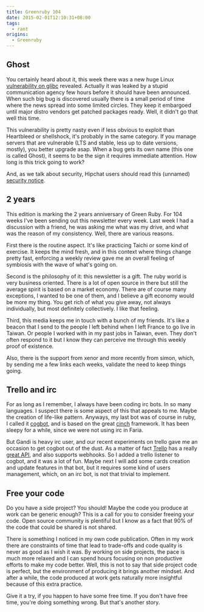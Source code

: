 ```yaml
---
title: Greenruby 104
date: 2015-02-01T12:10:31+08:00
tags:
  - rant
origins:
  - Greenruby
---
```

## Ghost

You certainly heard about it, this week there was a new huge Linux
[vulnerability on glibc][5] revealed. Actually it was leaked by a stupid
communication agency few hours before it should have been announced. When such
big bug is discovered usually there is a small period of time where the news
spread into some limited circles. They keep it embargoed until major distro
vendors get patched packages ready. Well, it didn't go that well this time.

This vulnerability is pretty nasty even if less obvious to exploit than
Heartbleed or shellshock, it's probably in the same category. If you manage
servers that are vulnerable (LTS and stable, less up to date versions,
mostly), you better upgrade asap. When a bug gets its own name (this one is
called Ghost), it seems to be the sign it requires immediate attention. How
long is this trick going to work?

And, as we talk about security, Hipchat users should read this (unnamed)
[security notice][6].

## 2 years

This edition is marking the 2 years anniversary of Green Ruby. For 104 weeks
I've been sending out this newsletter every week. Last week I had a discussion
with a friend, he was asking me what was my drive, and what was the reason of
my consistency. Well, there are various reasons.

First there is the routine aspect. It's like practicing Taichi or some kind of
exercise. It keeps the mind fresh, and in this context where things change
pretty fast, enforcing a weekly review gave me an overall feeling of symbiosis
with the wave of what's going on.

Second is the philosophy of it: this newsletter is a gift. The ruby world is
very business oriented. There is a lot of open source in there but still the
average spirit is based on a market economy. There are of course many
exceptions, I wanted to be one of them, and I believe a gift economy would be
more my thing. You get rich of what you give away, not always individually,
but most definitely collectively. I like that feeling.

Third, this media keeps me in touch with a bunch of my friends. It's like a
beacon that I send to the people I left behind when I left France to go live
in Taiwan. Or people I worked with in my past jobs in Taiwan, even. They don't
often respond to it but I know they can perceive me through this weekly proof
of existence.

Also, there is the support from xenor and more recently from simon, which, by
sending me a few links each weeks, validate the need to keep things going.

## Trello and irc

For as long as I remember, I always have been coding irc bots. In so many
languages. I suspect there is some aspect of this that appeals to me. Maybe
the creation of life-like pattern. Anyways, my last bot was of course in ruby,
I called it [cogbot][1], and is based on the great [cinch][2] framework. It has
been sleepy for a while, since we were not using irc in Faria.

But Gandi is heavy irc user, and our recent experiments on trello gave me an
occasion to get cogbot out of the dust. As a matter of fact [Trello][3] has a
really [great API][4], and also supports webhooks. So I added a trello
listener to cogbot, and it was a lot of fun. Maybe next I will add some cards
creation and update features in that bot, but it requires some kind of users
management, which, on an irc bot, is not that trivial to implement.

## Free your code

Do you have a side project? You should! Maybe the code you produce at work can
be generic enough? This is a call for you to consider freeing your code. Open
source community is plentiful but I know as a fact that 90% of the code that
could be shared is not shared.

There is something I noticed in my own code publication. Often in my work
there are constraints of time that lead to trade-offs and code quality is
never as good as I wish it was. By working on side projects, the pace is much
more relaxed and I can spend hours focusing on non productive efforts to make
my code better. Well, this is not to say that side project code is perfect,
but the environment of producing it brings another mindset. And after a while,
the code produced at work gets naturally more insightful because of this extra
practice.

Give it a try, if you happen to have some free time. If you don't have free
time, you're doing something wrong. But that's another story.

[1]: https://github.com/mose/cogbot
[2]: https://github.com/cinchrb/cinch
[3]: https://trello.com
[4]: https://trello.com/docs/
[5]: http://www.openwall.com/lists/oss-security/2015/01/27/9
[6]: https://blog.hipchat.com/2015/02/01/hipchat-security-notice-and-password-reset/
